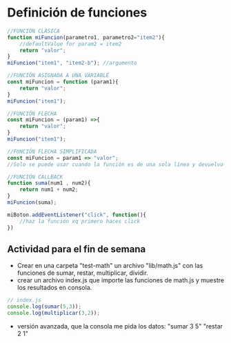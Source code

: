 # Definición de funciones

```js
//FUNCIÓN CLÁSICA
function miFuncion(parametro1, parametro2="item2"){
    //defaultValue for param2 = item2
    return "valor";
}
miFuncion("item1", "item2-b"); //argumento

//FUNCIÓN ASIGNADA A UNA VARIABLE
const miFuncion = function (param1){
    return "valor";
}
miFuncion("item1");

//FUNCIÓN FLECHA
const miFuncion = (param1) =>{
    return "valor";
}
miFuncion("item1");

//FUNCIÓN FLECHA SIMPLIFICADA
const miFuncion = param1 => "valor";
//Solo se puede usar cuando la función es de una sola línea y devuelvo un dato

//FUNCIÓN CALLBACK
function suma(num1 , num2){
    return num1 + num2;
}
miFuncion(suma);

miBoton.addEventListener("click", function(){
    //haz la función xq primero haces click
})
```


## Actividad para el fin de semana
- Crear en una carpeta "test-math" un archivo "lib/math.js" con las funciones de sumar, restar, multiplicar, dividir.
- crear un archivo index.js que importe las funciones de math.js y muestre los resultados en consola.

```js
// index.js
console.log(sumar(5,3));
console.log(multiplicar(3,2));
```

- versión avanzada, que la consola me pida los datos:
"sumar 3 5"
"restar 2 1"